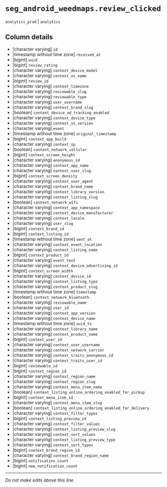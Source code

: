 # `seg_android_weedmaps.review_clicked`
`analytics_prod` | `analytics`

## Column details
* [character varying] `id`
* [timestamp without time zone] `received_at`
* [bigint]    `uuid`
* [bigint]    `review_rating`
* [character varying] `context_device_model`
* [character varying] `context_os_name`
* [bigint]    `review_id`
* [character varying] `context_timezone`
* [character varying] `reviewable_slug`
* [character varying] `reviewable_type`
* [character varying] `user_username`
* [character varying] `context_brand_slug`
* [boolean]   `context_device_ad_tracking_enabled`
* [character varying] `context_device_type`
* [character varying] `context_os_version`
* [character varying] `event`
* [timestamp without time zone] `original_timestamp`
* [bigint]    `context_app_build`
* [character varying] `context_ip`
* [boolean]   `context_network_cellular`
* [bigint]    `context_screen_height`
* [character varying] `anonymous_id`
* [character varying] `context_app_name`
* [character varying] `context_user_slug`
* [bigint]    `context_screen_density`
* [character varying] `context_user_agent`
* [character varying] `context_brand_name`
* [character varying] `context_library_version`
* [character varying] `context_listing_slug`
* [boolean]   `context_network_wifi`
* [character varying] `context_app_namespace`
* [character varying] `context_device_manufacturer`
* [character varying] `context_locale`
* [character varying] `user_slug`
* [bigint]    `context_brand_id`
* [bigint]    `context_listing_id`
* [timestamp without time zone] `sent_at`
* [character varying] `context_event_location`
* [character varying] `context_listing_name`
* [bigint]    `context_product_id`
* [character varying] `event_text`
* [character varying] `context_device_advertising_id`
* [bigint]    `context_screen_width`
* [character varying] `context_device_id`
* [character varying] `context_listing_type`
* [character varying] `context_product_slug`
* [timestamp without time zone] `timestamp`
* [boolean]   `context_network_bluetooth`
* [character varying] `reviewable_name`
* [character varying] `user_id`
* [character varying] `context_app_version`
* [character varying] `context_device_name`
* [timestamp without time zone] `uuid_ts`
* [character varying] `context_library_name`
* [character varying] `context_product_name`
* [bigint]    `context_user_id`
* [character varying] `context_user_username`
* [character varying] `context_network_carrier`
* [character varying] `context_traits_anonymous_id`
* [character varying] `context_traits_user_id`
* [bigint]    `reviewable_id`
* [bigint]    `context_region_id`
* [character varying] `context_region_name`
* [character varying] `context_region_slug`
* [character varying] `context_menu_item_name`
* [boolean]   `context_listing_online_ordering_enabled_for_pickup`
* [bigint]    `context_menu_item_id`
* [character varying] `context_menu_item_slug`
* [boolean]   `context_listing_online_ordering_enabled_for_delivery`
* [character varying] `context_filter_types`
* [bigint]    `context_listing_preview_id`
* [character varying] `context_filter_values`
* [character varying] `context_listing_preview_slug`
* [character varying] `context_sort_values`
* [character varying] `context_listing_preview_type`
* [character varying] `context_sort_types`
* [bigint]    `context_brand_region_id`
* [character varying] `context_brand_region_name`
* [bigint]    `notification_count`
* [bigint]    `new_notification_count`

-------------------------------------------------------------------------------
*Do not make edits above this line.*
